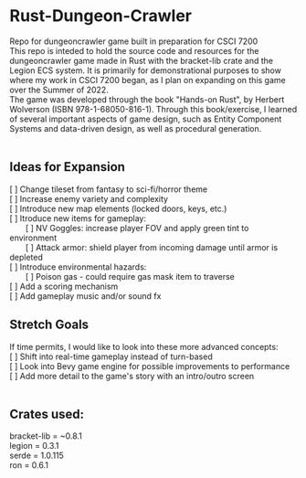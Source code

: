 # Rust-Dungeon-Crawler
Repo for dungeoncrawler game built in preparation for CSCI 7200
<br />
This repo is inteded to hold the source code and resources for the dungeoncrawler game made in Rust with the bracket-lib crate and the Legion ECS system. It is primarily for demonstrational purposes to show where my work in CSCI 7200 began, as I plan on expanding on this game over the Summer of 2022.
<br />
The game was developed through the book "Hands-on Rust", by Herbert Wolverson (ISBN 978-1-68050-816-1). Through this book/exercise, I learned of several important aspects of game design, such as Entity Component Systems and data-driven design, as well as procedural generation.
<br />
<br />
## Ideas for Expansion
[ ] Change tileset from fantasy to sci-fi/horror theme <br />
[ ] Increase enemy variety and complexity <br />
[ ] Introduce new map elements (locked doors, keys, etc.) <br />
[ ] Itroduce new items for gameplay: <br />
&emsp;&emsp;[ ] NV Goggles: increase player FOV and apply green tint to environment <br />
&emsp;&emsp;[ ] Attack armor: shield player from incoming damage until armor is depleted <br />
[ ] Introduce environmental hazards: <br />
&emsp;&emsp;[ ] Poison gas - could require gas mask item to traverse <br />
[ ] Add a scoring mechanism <br />
[ ] Add gameplay music and/or sound fx
<br />
## Stretch Goals 
If time permits, I would like to look into these more advanced concepts: <br />
[ ] Shift into real-time gameplay instead of turn-based <br />
[ ] Look into Bevy game engine for possible improvements to performance <br />
[ ] Add more detail to the game's story with an intro/outro screen <br />
<br />
## Crates used:
bracket-lib = ~0.8.1
<br />
legion = 0.3.1
<br />
serde = 1.0.115
<br />
ron = 0.6.1

